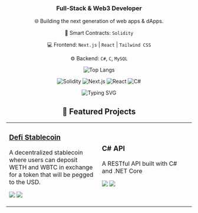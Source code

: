 <div align="center">
  
### Full-Stack & Web3 Developer
  🌐 Building the next generation of web apps & dApps.
  
  🤖 Smart Contracts: `Solidity`
  
  💻 Frontend: `Next.js` | `React` | `Tailwind CSS`
  
  ⚙️ Backend: `C#`, `C`, `MySQL`
  
  
  ![Top Langs](https://github-readme-stats.vercel.app/api/top-langs/?username=ZophiaWong&layout=compact&theme=radical)
  
  <p>
    <img src="https://img.shields.io/badge/Solidity-363636?style=for-the-badge&logo=solidity&logoColor=white" alt="Solidity" />
    <img src="https://img.shields.io/badge/Next.js-000000?style=for-the-badge&logo=next.js&logoColor=white" alt="Next.js" />
    <img src="https://img.shields.io/badge/React-20232A?style=for-the-badge&logo=react&logoColor=61DAFB" alt="React" />
    <img src="https://img.shields.io/badge/C%23-239120?style=for-the-badge&logo=c-sharp&logoColor=white" alt="C#" />
  </p>
  
  <div align="center">
    <img src="https://readme-typing-svg.demolab.com?font=Fira+Code&pause=1000&color=024EF7&width=280&lines=Full-Stack+Developer;Blockchain+Enthusiast;Open+Source+Contributor" alt="Typing SVG" />
  </div>
  
  <!-- 项目展示 -->
## 🚀 Featured Projects

<table>
  <tr>
    <td width="50%">
      <h3><a href="https://github.com/ZophiaWong/defi-stablecoin-f25">Defi Stablecoin</a></h3>
      <p>A decentralized stablecoin where users can deposit WETH and WBTC in exchange for a token that will be pegged to the USD.</p>
      <p>
        <img src="https://img.shields.io/badge/Solidity-✓-blue" />
        <img src="https://img.shields.io/badge/Foundry-✓-black" />
      </p>
    </td>
    <td width="50%">
      <h3>C# API</h3>
      <p>A RESTful API built with C# and .NET Core</p>
      <p>
        <img src="https://img.shields.io/badge/C%23-✓-green" />
        <img src="https://img.shields.io/badge/.NET-✓-purple" />
      </p>
    </td>
  </tr>
</table>

</div>




